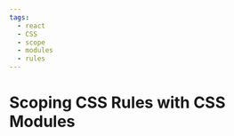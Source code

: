 ```yaml
---
tags:
  - react
  - CSS
  - scope
  - modules
  - rules
---
```

# Scoping CSS Rules with CSS Modules
